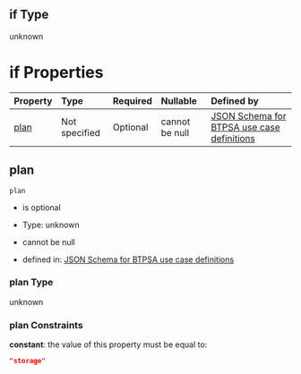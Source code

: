 ## if Type

unknown

# if Properties

| Property      | Type          | Required | Nullable       | Defined by                                                                                                                                                                                                                                  |
| :------------ | :------------ | :------- | :------------- | :------------------------------------------------------------------------------------------------------------------------------------------------------------------------------------------------------------------------------------------ |
| [plan](#plan) | Not specified | Optional | cannot be null | [JSON Schema for BTPSA use case definitions](btpsa-usecase-properties-services-items-allof-1-then-allof-86-then-allof-3-if-properties-plan.md "undefined#/properties/services/items/allOf/1/then/allOf/86/then/allOf/3/if/properties/plan") |

## plan



`plan`

*   is optional

*   Type: unknown

*   cannot be null

*   defined in: [JSON Schema for BTPSA use case definitions](btpsa-usecase-properties-services-items-allof-1-then-allof-86-then-allof-3-if-properties-plan.md "undefined#/properties/services/items/allOf/1/then/allOf/86/then/allOf/3/if/properties/plan")

### plan Type

unknown

### plan Constraints

**constant**: the value of this property must be equal to:

```json
"storage"
```
